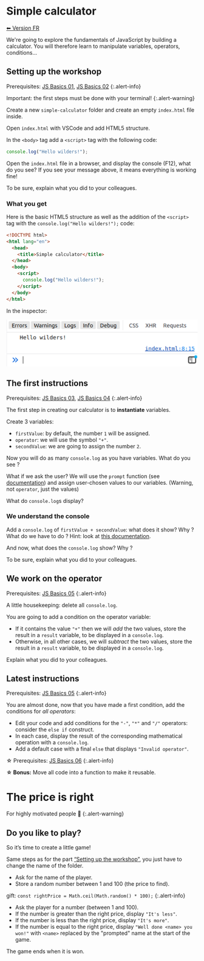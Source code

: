 # Simple calculator

[⬅ Version FR](./README-FR)

We're going to explore the fundamentals of JavaScript by building a calculator. You will therefore learn to manipulate variables, operators, conditions...

## Setting up the workshop

Prerequisites: [JS Basics 01](https://odyssey.wildcodeschool.com/quests/1262), [JS Basics 02](https://odyssey.wildcodeschool.com/quests/1267)
{:.alert-info}

Important: the first steps must be done with your terminal!
{:.alert-warning}

Create a new `simple-calculator` folder and create an empty `index.html` file inside.

Open `index.html` with VSCode and add HTML5 structure.

In the `<body>` tag add a `<script>` tag with the following code:

```js
console.log("Hello wilders!");
```

Open the `index.html` file in a browser, and display the console (F12), what do you see? If you see your message above, it means everything is working fine!

To be sure, explain what you did to your colleagues.

### What you get

Here is the basic HTML5 structure as well as the addition of the `<script>` tag with the `console.log("Hello wilders!");` code:

```html
<!DOCTYPE html>
<html lang="en">
  <head>
    <title>Simple calculator</title>
  </head>
  <body>
    <script>
      console.log("Hello wilders!");
    </script>
  </body>
</html>
```

In the inspector:

!["Hello wilders!" in the inspector](./images/helloWilders.png)

## The first instructions

Prerequisites: [JS Basics 03](https://odyssey.wildcodeschool.com/quests/1268), [JS Basics 04](https://odyssey.wildcodeschool.com/quests/1269)
{:.alert-info}

The first step in creating our calculator is to **instantiate** variables.

Create 3 variables:

- `firstValue`: by default, the number `1` will be assigned.
- `operator`: we will use the symbol `"+"`.
- `secondValue`: we are going to assign the number `2`.

Now you will do as many `console.log` as you have variables. What do you see ?

What if we ask the user? We will use the `prompt` function (see [documentation](https://developer.mozilla.org/en-US/docs/Web/API/Window/prompt)) and assign user-chosen values to our variables. (Warning, not `operator`, just the values)

What do `console.log`s display?

### We understand the console

Add a `console.log` of `firstValue + secondValue`: what does it show? Why ? What do we have to do ? Hint: look at [this documentation](https://developer.mozilla.org/en-US/docs/Web/JavaScript/Reference/Global_Objects/parseInt).

And now, what does the `console.log` show? Why ?

To be sure, explain what you did to your colleagues.

## We work on the operator

Prerequisites: [JS Basics 05](https://odyssey.wildcodeschool.com/quests/1270)
{:.alert-info}

A little housekeeping: delete all `console.log`.

You are going to add a condition on the operator variable:

- If it contains the value `"+"` then we will _add_ the two values, store the result in a `result` variable, to be displayed in a `console.log`.
- Otherwise, in all other cases, we will _subtract_ the two values, store the result in a `result` variable, to be displayed in a `console.log`.

Explain what you did to your colleagues.

## Latest instructions

Prerequisites: [JS Basics 05](https://odyssey.wildcodeschool.com/quests/1270)
{:.alert-info}

You are almost done, now that you have made a first condition, add the conditions for _all operators_:

- Edit your code and add conditions for the `"-"`, `"*"` and `"/"` operators: consider the `else if` construct.
- In each case, display the result of the corresponding mathematical operation with a `console.log`.
- Add a default case with a final `else` that displays `"Invalid operator"`.

☆ Prerequisites: [JS Basics 06](https://odyssey.wildcodeschool.com/quests/1278)
{:.alert-info}

**☆ Bonus:** Move all code into a function to make it reusable.

# The price is right

For highly motivated people 🤘
{:.alert-warning}

## Do you like to play?

So it’s time to create a little game!

Same steps as for the part [“Setting up the workshop”](#setting-up-the-workshop), you just have to change the name of the folder.

- Ask for the name of the player.
- Store a random number between 1 and 100 (the price to find).

gift: `const rightPrice = Math.ceil(Math.random() * 100);`
{:.alert-info}

- Ask the player for a number (between 1 and 100).
- If the number is greater than the right price, display `"It's less"`.
- If the number is less than the right price, display `"It's more"`.
- If the number is equal to the right price, display `"Well done <name> you won!"` with `<name>` replaced by the "prompted" name at the start of the game.

The game ends when it is won.
